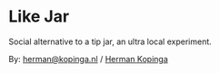 Like Jar
========

Social alternative to a tip jar, an ultra local experiment.

By: herman@kopinga.nl / [Herman Kopinga](http://herman.kopinga.nl)

